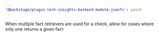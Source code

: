 ```yaml
---
'@backstage/plugin-tech-insights-backend-module-jsonfc': patch
---
```


When multiple fact retrievers are used for a check, allow for cases where only one returns a given fact
